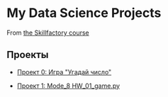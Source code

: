 # My Data Science Projects

From [the Skillfactory course](https://skillfactory.ru/data-scientist-pro)

## Проекты

* [Проект 0: Игра "Угадай число"](https://github.com/piviki/skillfactory_DS/tree/main/project_0)

* [Проект 1: Mode_8 HW_01_game.py](https://github.com/piviki/skillfactory_DS/tree/main/Test_8.1.%20Mode_8%20_HW-01_)



